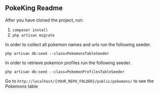 ## PokeKing Readme

After you have cloned the project, run:
1. `composer install`
2. `php artisan migrate`

In order to collect all pokemon names and urls run the following seeder.

`php artisan db:seed --class=PokemonsTableSeeder`

In order to retrieve pokemon profiles run the following seeder.

`php artisan db:seed --class=PokemonProfilesTableSeeder`


Go to `http://localhost/{YOUR_REPO_FOLDER}/public/pokemons/` to see the Pokemons table